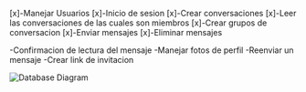 
[x]-Manejar Usuarios
[x]-Inicio de sesion
[x]-Crear conversaciones
[x]-Leer las conversaciones de las cuales son miembros
[x]-Crear grupos de conversacion
[x]-Enviar mensajes
[x]-Eliminar mensajes

-Confirmacion de lectura del mensaje
-Manejar fotos de perfil
-Reenviar un mensaje
-Crear link de invitacion

![Database Diagram](https://i.imgur.com/IHhtWv2.png)